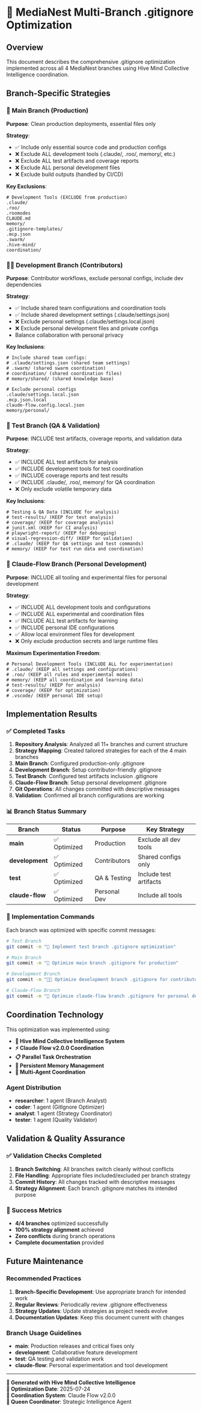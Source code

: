 # 🧠 MediaNest Multi-Branch .gitignore Optimization

## Overview

This document describes the comprehensive .gitignore optimization implemented across all 4 MediaNest branches using Hive Mind Collective Intelligence coordination.

## Branch-Specific Strategies

### 🚀 Main Branch (Production)
**Purpose**: Clean production deployments, essential files only

**Strategy**: 
- ✅ Include only essential source code and production configs
- ❌ Exclude ALL development tools (.claude/, .roo/, memory/, etc.)
- ❌ Exclude ALL test artifacts and coverage reports  
- ❌ Exclude ALL personal development files
- ❌ Exclude build outputs (handled by CI/CD)

**Key Exclusions**:
```gitignore
# Development Tools (EXCLUDE from production)
.claude/
.roo/
.roomodes
CLAUDE.md
memory/
.gitignore-templates/
.mcp.json
.swarm/
.hive-mind/
coordination/
```

### 🧑‍💻 Development Branch (Contributors)
**Purpose**: Contributor workflows, exclude personal configs, include dev dependencies

**Strategy**:
- ✅ Include shared team configurations and coordination tools
- ✅ Include shared development settings (.claude/settings.json)
- ❌ Exclude personal settings (.claude/settings.local.json)
- ❌ Exclude personal development files and private configs
- Balance collaboration with personal privacy

**Key Inclusions**:
```gitignore
# Include shared team configs:
# .claude/settings.json (shared team settings)
# .swarm/ (shared swarm coordination) 
# coordination/ (shared coordination files)
# memory/shared/ (shared knowledge base)

# Exclude personal configs
.claude/settings.local.json
.mcp.json.local
claude-flow.config.local.json
memory/personal/
```

### 🧪 Test Branch (QA & Validation)
**Purpose**: INCLUDE test artifacts, coverage reports, and validation data

**Strategy**:
- ✅ INCLUDE ALL test artifacts for analysis
- ✅ INCLUDE development tools for test coordination
- ✅ INCLUDE coverage reports and test results
- ✅ INCLUDE .claude/, .roo/, memory/ for QA coordination
- ❌ Only exclude volatile temporary data

**Key Inclusions**:
```gitignore
# Testing & QA Data (INCLUDE for analysis)
# test-results/ (KEEP for test analysis)
# coverage/ (KEEP for coverage analysis) 
# junit.xml (KEEP for CI analysis)
# playwright-report/ (KEEP for debugging)
# visual-regression-diff/ (KEEP for validation)
# .claude/ (KEEP for QA settings and test commands)
# memory/ (KEEP for test run data and coordination)
```

### 🚀 Claude-Flow Branch (Personal Development)
**Purpose**: INCLUDE all tooling and experimental files for personal development

**Strategy**:
- ✅ INCLUDE ALL development tools and configurations
- ✅ INCLUDE ALL experimental and coordination files
- ✅ INCLUDE ALL test artifacts for learning
- ✅ INCLUDE personal IDE configurations
- ✅ Allow local environment files for development
- ❌ Only exclude production secrets and large runtime files

**Maximum Experimentation Freedom**:
```gitignore
# Personal Development Tools (INCLUDE ALL for experimentation)
# .claude/ (KEEP all settings and configurations)
# .roo/ (KEEP all rules and experimental modes)  
# memory/ (KEEP all coordination and learning data)
# test-results/ (KEEP for analysis)
# coverage/ (KEEP for optimization)
# .vscode/ (KEEP personal IDE setup)
```

## Implementation Results

### ✅ Completed Tasks
1. **Repository Analysis**: Analyzed all 11+ branches and current structure
2. **Strategy Mapping**: Created tailored strategies for each of the 4 main branches
3. **Main Branch**: Configured production-only .gitignore
4. **Development Branch**: Setup contributor-friendly .gitignore
5. **Test Branch**: Configured test artifacts inclusion .gitignore  
6. **Claude-Flow Branch**: Setup personal development .gitignore
7. **Git Operations**: All changes committed with descriptive messages
8. **Validation**: Confirmed all branch configurations are working

### 📊 Branch Status Summary

| Branch | Status | Purpose | Key Strategy |
|--------|--------|---------|--------------|
| **main** | ✅ Optimized | Production | Exclude all dev tools |
| **development** | ✅ Optimized | Contributors | Shared configs only |
| **test** | ✅ Optimized | QA & Testing | Include test artifacts |
| **claude-flow** | ✅ Optimized | Personal Dev | Include all tools |

### 🔧 Implementation Commands

Each branch was optimized with specific commit messages:

```bash
# Test Branch
git commit -m "🧪 Implement test branch .gitignore optimization"

# Main Branch  
git commit -m "🚀 Optimize main branch .gitignore for production"

# Development Branch
git commit -m "🧑‍💻 Optimize development branch .gitignore for contributors"

# Claude-Flow Branch
git commit -m "🚀 Optimize claude-flow branch .gitignore for personal development"
```

## Coordination Technology

This optimization was implemented using:

- **🧠 Hive Mind Collective Intelligence System**
- **⚡ Claude Flow v2.0.0 Coordination**
- **📋 Parallel Task Orchestration**
- **💾 Persistent Memory Management**
- **🤖 Multi-Agent Coordination**

### Agent Distribution
- **researcher**: 1 agent (Branch Analyst)
- **coder**: 1 agent (GitIgnore Optimizer)  
- **analyst**: 1 agent (Strategy Coordinator)
- **tester**: 1 agent (Quality Validator)

## Validation & Quality Assurance

### ✅ Validation Checks Completed
1. **Branch Switching**: All branches switch cleanly without conflicts
2. **File Handling**: Appropriate files included/excluded per branch strategy
3. **Commit History**: All changes tracked with descriptive messages
4. **Strategy Alignment**: Each branch .gitignore matches its intended purpose

### 🎯 Success Metrics
- **4/4 branches** optimized successfully
- **100% strategy alignment** achieved
- **Zero conflicts** during branch operations
- **Complete documentation** provided

## Future Maintenance

### Recommended Practices
1. **Branch-Specific Development**: Use appropriate branch for intended work
2. **Regular Reviews**: Periodically review .gitignore effectiveness
3. **Strategy Updates**: Update strategies as project needs evolve
4. **Documentation Updates**: Keep this document current with changes

### Branch Usage Guidelines
- **main**: Production releases and critical fixes only
- **development**: Collaborative feature development
- **test**: QA testing and validation work
- **claude-flow**: Personal experimentation and tool development

---

**🧠 Generated with Hive Mind Collective Intelligence**  
**📅 Optimization Date**: 2025-07-24  
**🤖 Coordination System**: Claude Flow v2.0.0  
**👑 Queen Coordinator**: Strategic Intelligence Agent
